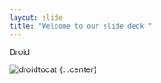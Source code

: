 ```yaml
---
layout: slide
title: "Welcome to our slide deck!"
---
```


Droid

![droidtocat](https://octodex.github.com/images/droidtocat.png)
{: .center}
